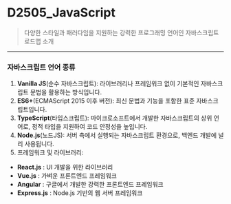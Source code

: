 # D2505_JavaScript
> 다양한 스타일과 패러다임을 지원하는 강력한 프로그래밍 언어인 자바스크립트 로드맵 소개

---
### 자바스크립트 언어 종류
1. **Vanilla JS**(순수 자바스크립트): 라이브러리나 프레임워크 없이 기본적인 자바스크립트 문법을 활용하는 방식입니다.
2. **ES6+**(ECMAScript 2015 이후 버전): 최신 문법과 기능을 포함한 표준 자바스크립트입니다.
3. **TypeScript**(타입스크립트): 마이크로소프트에서 개발한 자바스크립트의 상위 언어로, 정적 타입을 지원하여 코드 안정성을 높입니다.
4. **Node.js**(노드JS): 서버 측에서 실행되는 자바스크립트 환경으로, 백엔드 개발에 널리 사용됩니다.
5. 프레임워크 및 라이브러리:
- **React.js** : UI 개발을 위한 라이브러리
- **Vue.js** : 가벼운 프론트엔드 프레임워크
- **Angular** : 구글에서 개발한 강력한 프론트엔드 프레임워크
- **Express.js** : Node.js 기반의 웹 서버 프레임워크



